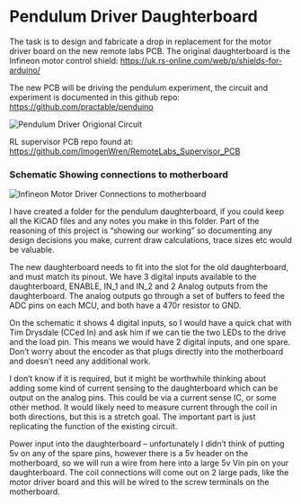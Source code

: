 # Pendulum Driver Daughterboard

The task is to design and fabricate a drop in replacement for the motor driver board on the new remote labs PCB. The original daughterboard is the Infineon motor control shield:
  https://uk.rs-online.com/web/p/shields-for-arduino/

The new PCB will be driving the pendulum experiment, the circuit and experiment is documented in this github repo:
https://github.com/practable/penduino

![Pendulum Driver Origional Circuit](https://user-images.githubusercontent.com/97303986/172808053-d8fad1c2-18dd-4ce7-b26b-86a0a3df9bc0.png)


RL supervisor PCB repo found at:
https://github.com/ImogenWren/RemoteLabs_Supervisor_PCB

### Schematic Showing connections to motherboard
 ![Infineon Motor Driver Connections to motherboard](https://user-images.githubusercontent.com/97303986/172808025-e9ffd484-5b0c-436a-84e9-058f29666111.png)


I have created a folder for the pendulum daughterboard, if you could keep all the KiCAD files and any notes you make in this folder. Part of the reasoning of this project is “showing our working” so documenting any design decisions you make, current draw calculations, trace sizes etc would be valuable.

The new daughterboard needs to fit into the slot for the old daughterboard, and must match its pinout. We have 3 digital inputs available to the daughterboard, ENABLE, IN_1 and IN_2 and 2 Analog outputs from the daughterboard. The analog outputs go through a set of buffers to feed the ADC pins on each MCU, and both have a 470r resistor to GND. 

On the schematic it shows 4 digital inputs, so I would have a quick chat with Tim Drysdale (CCed In) and ask him if we can tie the two LEDs to the drive and the load pin. This means we would have 2 digital inputs, and one spare. Don’t worry about the encoder as that plugs directly into the motherboard and doesn’t need any additional work.

I don’t know if it is required, but it might be worthwhile thinking about adding some kind of current sensing to the daughterboard which can be output on the analog pins. This could be via a current sense IC, or some other method. It would likely need to measure current through the coil in both directions, but this is a stretch goal. The important part is just replicating the function of the existing circuit.

Power input into the daughterboard – unfortunately I didn’t think of putting 5v on any of the spare pins, however there is a 5v header on the motherboard, so we will run a wire from here into a large 5v Vin pin on your daughterboard. The coil connections will come out on 2 large pads, like the motor driver board and this will be wired to the screw terminals on the motherboard. 
